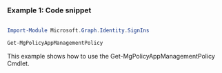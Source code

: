 ### Example 1: Code snippet

```powershell

Import-Module Microsoft.Graph.Identity.SignIns

Get-MgPolicyAppManagementPolicy

```
This example shows how to use the Get-MgPolicyAppManagementPolicy Cmdlet.

